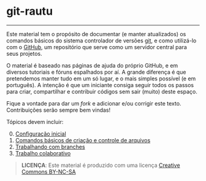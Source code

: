 # git-rautu
* * * * *

Este material tem o propósito de documentar (e manter atualizados) os
comandos básicos do sistema controlador de versões [git][], e como utilizá-lo com o [GitHub][], um repositório que serve como um servidor
central para seus projetos.

O material é baseado nas páginas de ajuda do próprio GitHub, e em
diversos tutoriais e fóruns espalhados por aí. A grande diferença é que
pretendemos manter tudo em um só lugar, e o mais simples possível (e em
português). A intenção é que um iniciante consiga seguir todos os passos
para criar, compartilhar e contribuir códigos sem sair (muito) deste
espaço.

Fique a vontade para dar um *fork* e adicionar e/ou corrigir este
texto. Contribuições serão sempre bem vindas!

Tópicos devem incluir:

0. [Configuração inicial][0]
1. [Comandos básicos de criação e controle de arquivos][1]
2. [Trabalhando com branches][2]
3. [Trabalho colaborativo][3]

> **LICENÇA**: Este material é produzido com uma licença
    [Creative Commons BY-NC-SA][CC]
    

[git]: http://git-scm.com
[GitHub]: https://github.com
[0]: //0_configuracao-inicial.md
[1]: .//1_comandos-basicos.md
[2]: ./2_trabalhando-com-branches.md
[3]: ./3_trabalho-colaborativo.md
[CC]: http://creativecommons.org/licenses/by-nc-sa/3.0/deed.pt 